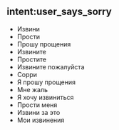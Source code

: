 ## intent:user_says_sorry
- Извини
- Прости
- Прошу прощения
- Извините
- Простите
- Извините пожалуйста
- Сорри
- Я прошу прощения
- Мне жаль
- Я хочу извиниться
- Прости меня
- Извини за это
- Мои извинения